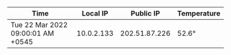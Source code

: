| Time     | Local IP | Public IP | Temperature |
| ----------- | ----------- | ----------- | ----------- |
| Tue 22 Mar 2022 09:00:01 AM +0545      | 10.0.2.133     | 202.51.87.226  | 52.6° |
